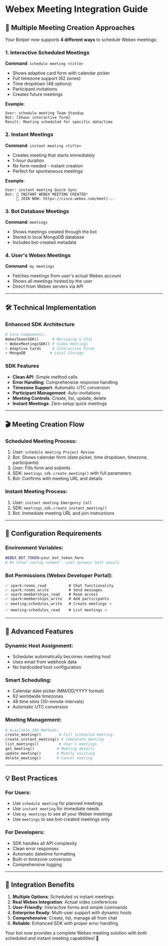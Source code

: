# Webex Meeting Integration Guide

## 🎯 **Multiple Meeting Creation Approaches**

Your Botper now supports **4 different ways** to schedule Webex meetings:

### 1. **Interactive Scheduled Meetings** 
**Command**: `schedule meeting <title>`
- Shows adaptive card form with calendar picker
- Full timezone support (62 zones)
- Time dropdown (48 options)
- Participant invitations
- Creates future meetings

**Example**:
```
User: schedule meeting Team Standup
Bot: [Shows interactive form]
Result: Meeting scheduled for specific date/time
```

### 2. **Instant Meetings**
**Command**: `instant meeting <title>`  
- Creates meeting that starts immediately
- 1-hour duration
- No form needed - instant creation
- Perfect for spontaneous meetings

**Example**:
```
User: instant meeting Quick Sync
Bot: 🚀 INSTANT WEBEX MEETING CREATED!
     🔗 JOIN NOW: https://cisco.webex.com/meet/...
```

### 3. **Bot Database Meetings**
**Command**: `meetings`
- Shows meetings created through the bot
- Stored in local MongoDB database
- Includes bot-created metadata

### 4. **User's Webex Meetings**
**Command**: `my meetings`
- Fetches meetings from user's actual Webex account
- Shows all meetings hosted by the user
- Direct from Webex servers via API

---

## 🛠 **Technical Implementation**

### **Enhanced SDK Architecture**
```python
# Core Components:
WebexTeamsSDK()      # Messaging & Chat
+ WebexMeetingsSDK() # Video Meetings
+ Adaptive Cards     # Interactive Forms
+ MongoDB           # Local Storage
```

### **SDK Features**
- **Clean API**: Simple method calls
- **Error Handling**: Comprehensive response handling  
- **Timezone Support**: Automatic UTC conversion
- **Participant Management**: Auto-invitations
- **Meeting Controls**: Create, list, update, delete
- **Instant Meetings**: Zero-setup quick meetings

---

## 🎬 **Meeting Creation Flow**

### **Scheduled Meeting Process**:
1. User: `schedule meeting Project Review`
2. Bot: Shows calendar form (date picker, time dropdown, timezone, participants)
3. User: Fills form and submits
4. SDK: `meetings_sdk.create_meeting()` with full parameters
5. Bot: Confirms with meeting URL and details

### **Instant Meeting Process**:
1. User: `instant meeting Emergency Call`
2. SDK: `meetings_sdk.create_instant_meeting()` 
3. Bot: Immediate meeting URL and join instructions

---

## 🔧 **Configuration Requirements**

### **Environment Variables**:
```bash
WEBEX_BOT_TOKEN=your_bot_token_here
# No other config needed - uses dynamic host emails
```

### **Bot Permissions** (Webex Developer Portal):
```
✅ spark:rooms_read          # Chat functionality  
✅ spark:rooms_write         # Send messages
✅ spark:memberships_read    # Room access
✅ spark:memberships_write   # Add participants
✅ meeting:schedules_write   # Create meetings ⭐
✅ meeting:schedules_read    # List meetings ⭐
```

---

## 🚀 **Advanced Features**

### **Dynamic Host Assignment**:
- Scheduler automatically becomes meeting host
- Uses email from webhook data
- No hardcoded host configuration

### **Smart Scheduling**:
- Calendar date picker (MM/DD/YYYY format)
- 62 worldwide timezones
- 48 time slots (30-minute intervals)
- Automatic UTC conversion

### **Meeting Management**:
```python
# Available SDK Methods:
create_meeting()        # Full scheduled meeting
create_instant_meeting() # Immediate meeting  
list_meetings()         # User's meetings
get_meeting()          # Meeting details
update_meeting()       # Modify existing
delete_meeting()       # Cancel meeting
```

---

## 💡 **Best Practices**

### **For Users**:
- Use `schedule meeting` for planned meetings
- Use `instant meeting` for immediate needs  
- Use `my meetings` to see all your Webex meetings
- Use `meetings` to see bot-created meetings only

### **For Developers**:
- SDK handles all API complexity
- Clean error responses
- Automatic datetime formatting
- Built-in timezone conversion
- Comprehensive logging

---

## 🎯 **Integration Benefits**

1. **Multiple Options**: Scheduled vs instant meetings
2. **Real Webex Integration**: Actual video conferences
3. **User-Friendly**: Interactive forms and simple commands
4. **Enterprise Ready**: Multi-user support with dynamic hosts
5. **Comprehensive**: Create, list, manage all from chat
6. **Reliable**: Enhanced SDK with proper error handling

Your bot now provides a complete Webex meeting solution with both scheduled and instant meeting capabilities! 🚀
